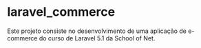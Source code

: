 # laravel_commerce
Este projeto consiste no desenvolvimento de uma aplicação de e-commerce do curso de Laravel 5.1 da School of Net.
